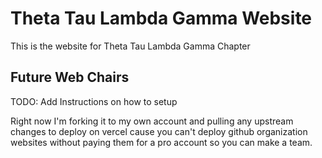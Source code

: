 # Theta Tau Lambda Gamma Website
This is the website for Theta Tau Lambda Gamma Chapter

## Future Web Chairs
TODO: Add Instructions on how to setup

Right now I'm forking it to my own account and pulling any upstream changes to deploy on vercel cause you can't deploy github organization websites without paying them for a pro account so you can make a team.
